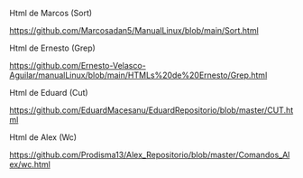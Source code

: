 
Html de Marcos (Sort)

https://github.com/Marcosadan5/ManualLinux/blob/main/Sort.html

Html de Ernesto (Grep)

https://github.com/Ernesto-Velasco-Aguilar/manualLinux/blob/main/HTMLs%20de%20Ernesto/Grep.html

Html de Eduard (Cut)

https://github.com/EduardMacesanu/EduardRepositorio/blob/master/CUT.html

Html de Alex (Wc)

https://github.com/Prodisma13/Alex_Repositorio/blob/master/Comandos_Alex/wc.html
